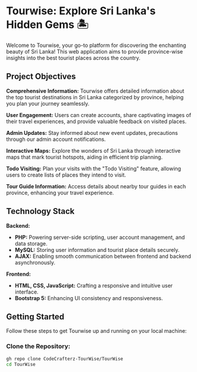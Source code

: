 # Tourwise: Explore Sri Lanka's Hidden Gems 🏝️

Welcome to Tourwise, your go-to platform for discovering the enchanting beauty of Sri Lanka! This web application aims to provide province-wise insights into the best tourist places across the country.

## Project Objectives

**Comprehensive Information:** Tourwise offers detailed information about the top tourist destinations in Sri Lanka categorized by province, helping you plan your journey seamlessly.

**User Engagement:** Users can create accounts, share captivating images of their travel experiences, and provide valuable feedback on visited places.

**Admin Updates:** Stay informed about new event updates, precautions through our admin account notifications.

**Interactive Maps:** Explore the wonders of Sri Lanka through interactive maps that mark tourist hotspots, aiding in efficient trip planning.

**Todo Visiting:** Plan your visits with the "Todo Visiting" feature, allowing users to create lists of places they intend to visit.

**Tour Guide Information:** Access details about nearby tour guides in each province, enhancing your travel experience.

## Technology Stack

**Backend:**
- **PHP:** Powering server-side scripting, user account management, and data storage.
- **MySQL:** Storing user information and tourist place details securely.
- **AJAX:** Enabling smooth communication between frontend and backend asynchronously.

**Frontend:**
- **HTML, CSS, JavaScript:** Crafting a responsive and intuitive user interface.
- **Bootstrap 5:** Enhancing UI consistency and responsiveness.

## Getting Started

Follow these steps to get Tourwise up and running on your local machine:

### Clone the Repository:

```bash
gh repo clone CodeCrafterz-TourWise/TourWise
cd TourWise
